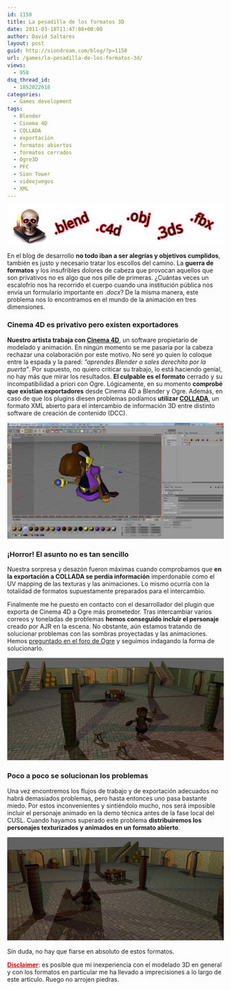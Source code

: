```yaml
---
id: 1158
title: La pesadilla de los formatos 3D
date: 2011-03-18T11:47:08+00:00
author: David Saltares
layout: post
guid: http://siondream.com/blog/?p=1158
url: /games/la-pesadilla-de-los-formatos-3d/
views:
  - 958
dsq_thread_id:
  - 1852022618
categories:
  - Games development
tags:
  - Blender
  - Cinema 4D
  - COLLADA
  - exportación
  - formatos abiertos
  - formatos cerrados
  - Ogre3D
  - PFC
  - Sion Tower
  - videojuegos
  - XML
---
```


![formatos3d.png](/img/wp/formatos3d.png)

En el blog de desarrollo **no todo iban a ser alegrías y objetivos cumplidos**, también es justo y necesario tratar los escollos del camino. La **guerra de formatos** y los insufribles dolores de cabeza que provocan aquellos que son privativos no es algo que nos pille de primeras. ¿Cuántas veces un escalofrío nos ha recorrido el cuerpo cuando una institución pública nos envía un formulario importante en *.docx*? De la misma manera, este problema nos lo encontramos en el mundo de la animación en tres dimensiones.

### Cinema 4D es privativo pero existen exportadores

**Nuestro artista trabaja con [Cinema 4D](http://es.wikipedia.org/wiki/Cinema_4D)**, un software propietario de modelado y animación. En ningún momento se me pasaría por la cabeza rechazar una colaboración por este motivo. No seré yo quien lo coloque entre la espada y la pared: *"aprendes Blender o sales derechito por la puerta"*. Por supuesto, no quiero criticar su trabajo, lo está haciendo genial, no hay más que mirar los resultados. **El culpable es el formato** cerrado y su incompatibilidad a priori con Ogre. Lógicamente, en su momento **comprobé que existían exportadores** desde Cinema 4D a Blender y Ogre. Además, en caso de que los plugins diesen problemas podíamos **utilizar [COLLADA](http://en.wikipedia.org/wiki/COLLADA)**, un formato XML abierto para el intercambio de información 3D entre distinto software de creación de contenido (DCC).

![triste.jpg](/img/wp/triste.jpg)

### ¡Horror! El asunto no es tan sencillo

Nuestra sorpresa y desazón fueron máximas cuando comprobamos que **en la exportación a COLLADA se perdía información** imperdonable como el UV mapping de las texturas y las animaciones. Lo mismo ocurría con la totalidad de formatos supuestamente preparados para el intercambio.

Finalmente me he puesto en contacto con el desarrollador del plugin que exporta de Cinema 4D a Ogre más prometedor. Tras intercambiar varios correos y toneladas de problemas **hemos conseguido incluir el personaje** creado por AJR en la escena. No obstante, aún estamos tratando de solucionar problemas con las sombras proyectadas y las animaciones. Hemos [preguntado en el foro de Ogre](http://www.ogre3d.org/forums/viewtopic.php?f=2&t=63751) y seguimos indagando la forma de solucionarlo.

![siontower-ok.jpg](/img/wp/siontower-ok.jpg)

### Poco a poco se solucionan los problemas

Una vez encontremos los flujos de trabajo y de exportación adecuados no habrá demasiados problemas, pero hasta entonces uno pasa bastante miedo. Por estos inconvenientes y sintiéndolo mucho, nos será imposible incluir el personaje animado en la demo técnica antes de la fase local del CUSL. Cuando hayamos superado este problema **distribuiremos los personajes texturizados y animados en un formato abierto**.

![siontower-bad.jpg](/img/wp/siontower-bad.jpg)

Sin duda, no hay que fiarse en absoluto de estos formatos.

<span style="text-decoration: underline; color: #ff0000;">**Disclaimer**</span>: es posible que mi inexperiencia con el modelado 3D en general y con los formatos en particular me ha llevado a imprecisiones a lo largo de este artículo. Ruego no arrojen piedras.